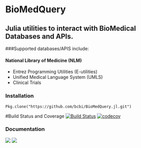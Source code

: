 <!--
@Author: isa
@Date:   2016-05-13T16:37:00-04:00
@Last modified by:   isa
@Last modified time: 2016-05-19T16:12:10-04:00
-->



# BioMedQuery
## Julia utilities to interact with BioMedical Databases and APIs.

###Supported databases/APIS include:

#### National Library of Medicine (NLM)
- Entrez Programming Utilities (E-utilities)
- Unified Medical Language System (UMLS)
- Clinical Trials

### Installation
```{Julia}
Pkg.clone("https://github.com/bcbi/BioMedQuery.jl.git")
```

#Build Status and Coverage
[![Build Status](https://travis-ci.org/bcbi/BioMedQuery.jl.svg?branch=master)](https://travis-ci.org/bcbi/BioMedQuery.jl)
[![codecov](https://codecov.io/gh/bcbi/BioMedQuery.jl/branch/master/graph/badge.svg)](https://codecov.io/gh/bcbi/BioMedQuery.jl)


### Documentation
[![](https://img.shields.io/badge/docs-stable-blue.svg)](https://bcbi.github.io/BioMedQuery.jl/stable)
[![](https://img.shields.io/badge/docs-latest-blue.svg)](https://bcbi.github.io/BioMedQuery.jl/latest)
